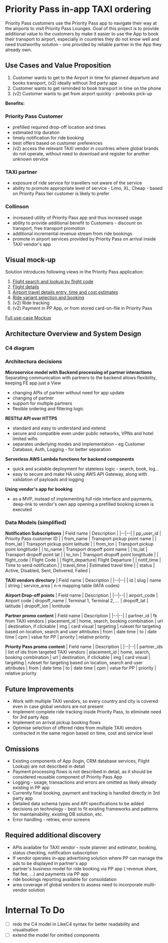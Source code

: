 # Priority Pass in-app TAXI ordering

Priority Pass customers use the Priority Pass app to navigate their way at the airports to visit Priority Pass Lounges.
Goal of this project is to provide additional value to the customers by make it easier to use the App to book their transport to airport, especially in countries they do not know well and need trustworthy solution - one provided by reliable partner in the App they already own.

## Use Cases and Value Proposition

1. Customer wants to get to the Airport in time for planned departure and books transport, (v2) ideally without 3rd party app
2. Customer wants to get reminded to book transport in time on the phone
3. (v2) Customer wants to get from airport quickly - prebooks pick-up

**Benefits:**
### Priority Pass Customer
- prefilled required drop-off location and times
- estimated trip duration
- timely notification for ride booking
- best offers based on customer preferences
- (v2) access the relevant TAXI vendor in countries where global brands do not operate, without need to download and register for another unknown service

### TAXI partner
- exposure of ride service for travellers not aware of the service
- ability to promote appropriate level of service - Limo, XL, Cheap - based on Priority Pass tier customer is likely to prefer

### Collinson
- increased utility of Priority Pass app and thus increased usage
- ability to provide additional benefit to Customers - discount on transport, free transport promotion
- additional incremental revenue stream from ride bookings
- promote in airport services provided by Priority Pass on arrival inside TAXI vendor's app

## Visual mock-up
Solution introduces following views in the Priority Pass application:
1. [Flight search and lookup by flight code](https://share.balsamiq.com/c/tPvkUGmFmwG3WkgC1XyjBm.jpg)
2. [Flight details](https://share.balsamiq.com/c/7Usfmb2oymbjZ4Q1o4LTup.jpg)
3. [Airport travel details entry, time and cost estimates](https://share.balsamiq.com/c/caioLS36r7fFQggRk1pPgr.jpg)
4. [Ride variant selection and booking](https://share.balsamiq.com/c/eDch2NX61yXB2Ax8ynANwi.jpg)
5. (v2) Ride tracking
6. (v2) Payment in PP App, or from stored card-on-file in Priority Pass

[Full use-case Mockup](https://balsamiq.cloud/sa14bnr/pabg16u)

## Architecture Overview and System Design
### C4 diagram

### Architectura decisions

**Microservice model with Backend processing of partner interactions**
Separating communication with partners to the backend allows flexibility, keeping FE app just a View
- changing APIs of partner without need for app update
- changing of partner
- support for multiple partners
- flexible ordering and filtering logic

**RESTful API over HTTPS**
- standard and easy to understand and extend
- secure and compatible even under public networks, VPNs and hotel limited wifis
- separates underlying modes and implementation - eg Customer Database, Auth, Logging - for better separation

**Serverless AWS Lambda functions for backend components**
- quick and scalable deployment for stateless  logic - search, book, log...
- easy to secure and make HA using AWS API Gateway, along with validation of payloads and logging

**Using vendor's app for booking**
- as a MVP, instead of implementing full ride interface and payments, deep-link to vendor's own app opening a prefilled booking screen is executed

### Data Models (simplified)

**Notification Subscriptions**
| Field name      | Description |
|--|--|
| pp_user_id      | Priority Pass customer ID |
| from_name       | Transport pickup point name |
| from_lat        | Transport pickup point latitude |
| from_lon        | Transport pickup point longtitude |
| to_name         | Transport dropoff point name |
| to_lat          | Transport dropoff point lat |
| to_lon          | Transport dropoff point longtitude |
| flight_code     | Flight Code |
| flight_departure| Flight Departure |
| notif_time      | Time to send notification |
| travel_time     | Estimated travel time |
| status          | Active, Disabled, Sent, Delivered, Failed |

**TAXI vendors directory**
| Field name      | Description |
|--|--|
| id              | slug
| name            | string
| service_area    | n-n mapping table (IATA codes)


**Airport Drop-off points**
| Field name      | Description |
|--|--|
| airport_code    | Airport code
| dropoff_name    | Terminal 1, Terminal 2, ...
| dropoff_lat     | latitude
| dropoff_lon     | lontitude

**Partner promo content**
| Field name      | Description |
|--|--|
| partner_id      | fk from TAXI vendors
| placement_id    | home, search, booking combination
| url             | destination, if clickable
| img             | card visual
| targeting       | ruleset for targeting based on location, search and user attributes
| from            | date time
| to              | date time
| cpm             | value for PP
| priority        | relative priority

**Priority Pass promo content**
| Field name      | Description |
|--|--|
| partner_ids     | list of ids from targeted TAXI vendors
| placement_id    | home, search, booking combination
| url             | destination, if clickable
| img             | card visual
| targeting       | ruleset for targeting based on location, search and user attributes
| from            | date time
| to              | date time
| cpm             | value for PP
| priority        | relative priority


## Future Improvements
- Work with multiple TAXI vendors, so every country and city is covered even in case global vendors are not present
- Implement complete ride tracking inside Priority Pass, to eliminate need for 3rd party App
- Implement on arrival pickup booking flows
- Optimise selection of offered rides from multiple TAXI vendors contracted in the same region based on time, cost and service level

## Omissions
- Existing components of App (login, CRM database services, Flight Lookup) are not described in detail
- Payment processing flows is not described in detail, as it should be considered reusable component of Priority Pass App
- Logging - usage, transactions and errors are omitted as likely already existing in PP app
- Currently final booking, payment and tracking is handled directly in 3rd party app
- Detailed data schema types and API specifications to be added
- decisions on technology - best to fit existing frameworks and patterns for maintainability, existing DB solution, etc.
- Error handling - retries, error screens

## Required additional discovery
- APIs available for TAXI vendor - route planner and estimator, booking, status checking, notification subscription
- If vendor operates in-app advertising solution where PP can manage the ads to be displayed in partner's app
- partner's business model for ride booking via PP app ( revenue share, flat fee, ...) and payments via PP app
- ride bookings reporting available for consolidation
- area coverage of global vendors to assess need to incorporate multi-vendor solution

# Internal To Do
- [ ] redo the C4 model in LikeC4 syntax for better readability and visualisation
- [ ] extend the model for omitted components
